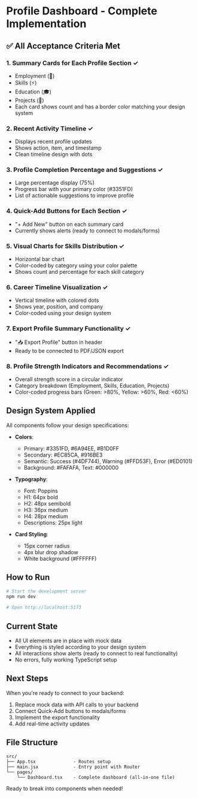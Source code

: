 # Profile Dashboard - Complete Implementation

## ✅ All Acceptance Criteria Met

### 1. Summary Cards for Each Profile Section ✓
- Employment (💼)
- Skills (⚡)
- Education (🎓)
- Projects (🚀)
- Each card shows count and has a border color matching your design system

### 2. Recent Activity Timeline ✓
- Displays recent profile updates
- Shows action, item, and timestamp
- Clean timeline design with dots

### 3. Profile Completion Percentage and Suggestions ✓
- Large percentage display (75%)
- Progress bar with your primary color (#3351FD)
- List of actionable suggestions to improve profile

### 4. Quick-Add Buttons for Each Section ✓
- "+ Add New" button on each summary card
- Currently shows alerts (ready to connect to modals/forms)

### 5. Visual Charts for Skills Distribution ✓
- Horizontal bar chart
- Color-coded by category using your color palette
- Shows count and percentage for each skill category

### 6. Career Timeline Visualization ✓
- Vertical timeline with colored dots
- Shows year, position, and company
- Color-coded using your design system

### 7. Export Profile Summary Functionality ✓
- "📥 Export Profile" button in header
- Ready to be connected to PDF/JSON export

### 8. Profile Strength Indicators and Recommendations ✓
- Overall strength score in a circular indicator
- Category breakdown (Employment, Skills, Education, Projects)
- Color-coded progress bars (Green: >80%, Yellow: >60%, Red: <60%)

## Design System Applied

All components follow your design specifications:

- **Colors**: 
  - Primary: #3351FD, #6A94EE, #B1D0FF
  - Secondary: #EC85CA, #916BE3
  - Semantic: Success (#4DF744), Warning (#FFD53F), Error (#ED0101)
  - Background: #FAFAFA, Text: #000000

- **Typography**: 
  - Font: Poppins
  - H1: 64px bold
  - H2: 48px semibold  
  - H3: 36px medium
  - H4: 28px medium
  - Descriptions: 25px light

- **Card Styling**:
  - 15px corner radius
  - 4px blur drop shadow
  - White background (#FFFFFF)

## How to Run

```bash
# Start the development server
npm run dev

# Open http://localhost:5173
```

## Current State

- All UI elements are in place with mock data
- Everything is styled according to your design system
- All interactions show alerts (ready to connect to real functionality)
- No errors, fully working TypeScript setup

## Next Steps

When you're ready to connect to your backend:
1. Replace mock data with API calls to your backend
2. Connect Quick-Add buttons to modals/forms
3. Implement the export functionality
4. Add real-time activity updates

## File Structure

```
src/
├── App.tsx              - Routes setup
├── main.jsx             - Entry point with Router
└── pages/
    └── Dashboard.tsx    - Complete dashboard (all-in-one file)
```

Ready to break into components when needed!

